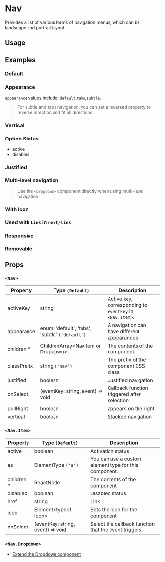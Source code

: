# Nav

Provides a list of various forms of navigation menus, which can be landscape and portrait layout.

## Usage

<!--{include:(components/nav/fragments/import.md)}-->

## Examples

### Default

<!--{include:`basic.md`}-->

### Appearance

`appearance` values include: `default`,`tabs`,`subtle`.

<!--{include:`appearance.md`}-->

> For subtle and tabs navigation, you can set a reversed property to reverse direction and fit all directions.

### Vertical

<!--{include:`vertical.md`}-->

### Option Status

- active
- disabled

<!--{include:`status.md`}-->

### Justified

<!--{include:`justified.md`}-->

### Multi-level navigation

<!--{include:`dropdown.md`}-->

> Use the `<Dropdown>` component directly when using multi-level navigation.

### With Icon

<!--{include:`icon.md`}-->

### Used with `Link` in `next/link`

<!--{include:`with-router.md`}-->

### Responsive

<!--{include:`responsive-nav.md`}-->

### Removable

<!--{include:`removable-nav.md`}-->

## Props

### `<Nav>`

| Property    | Type `(Default)`                                | Description                                                |
| ----------- | ----------------------------------------------- | ---------------------------------------------------------- |
| activeKey   | string                                          | Active `key`, corresponding to `eventkey` in `<Nav.item>`. |
| appearance  | enum: 'default', 'tabs', 'subtle' `('default')` | A navigation can have different appearances                |
| children \* | ChildrenArray&lt;NavItem or Dropdown&gt;        | The contents of the component.                             |
| classPrefix | string `('nav')`                                | The prefix of the component CSS class                      |
| justified   | boolean                                         | Justified navigation                                       |
| onSelect    | (eventKey: string, event) => void               | Callback function triggered after selection                |
| pullRight   | boolean                                         | appears on the right.                                      |
| vertical    | boolean                                         | Stacked navigation                                         |

### `<Nav.Item>`

| Property    | Type `(Default)`                  | Description                                           |
| ----------- | --------------------------------- | ----------------------------------------------------- |
| active      | boolean                           | Activation status                                     |
| as          | ElementType `('a')`               | You can use a custom element type for this component. |
| children \* | ReactNode                         | The contents of the component                         |
| disabled    | boolean                           | Disabled status                                       |
| href        | string                            | Link                                                  |
| icon        | Element&lt;typeof Icon&gt;        | Sets the icon for the component                       |
| onSelect    | (eventKey: string, event) => void | Select the callback function that the event triggers. |

### `<Nav.Dropdown>`

- [Extend the Dropdown component](/components/dropdown#Props)

